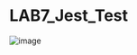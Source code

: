 # LAB7_Jest_Test

![image](https://github.com/user-attachments/assets/617a82f3-3a71-41a1-afd2-070e708c6b3f)



